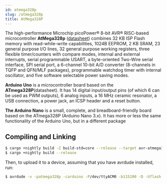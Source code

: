 ```yaml
---
id: atmega328p
slug: /atmega328p
title: AtMega328P
---
```


The high-performance Microchip picoPower® 8-bit AVR® RISC-based microcontroller **AtMega328p** ([datasheet](http://ww1.microchip.com/downloads/en/DeviceDoc/Atmel-7810-Automotive-Microcontrollers-ATmega328P_Datasheet.pdf))
combines 32 KB ISP Flash memory with read-while-write capabilities, 1024B
EEPROM, 2 KB SRAM, 23 general purpose I/O lines, 32 general purpose working
registers, three flexible timer/counters with compare modes, internal and
external interrupts, serial programmable USART, a byte-oriented Two-Wire serial
interface, SPI serial port, a 6-channel 10-bit A/D converter (8-channels in TQFP
and QFN/MLF packages), programmable watchdog timer with internal oscillator, and
five software selectable power saving modes.

**Arduino Uno** is a microcontroller board based on the **ATmega328P**(datasheet). It
has 14 digital input/output pins (of which 6 can be used as PWM outputs), 6
analog inputs, a 16 MHz ceramic resonator, a USB connection, a power jack, an
ICSP header and a reset button.

**The Arduino Nano** is a small, complete, and breadboard-friendly board based on
the ATmega328P (Arduino Nano 3.x). It has more or less the same functionality of
the Arduino Uno, but in a different package

## Compiling and Linking

```bash
$ cargo +nightly build -Z build-std=core --release --target avr-atmega328p.json
$ cargo +nightly build --release
```

Then, to upload it to a device, assuming that you have avrdude installed, run:

```bash
$ avrdude -v -patmega328p -carduino -P/dev/ttyACM0 -b115200 -D -Uflash:w:target/avr-atmega328p/release/examples/serial.elf:e
```
